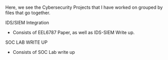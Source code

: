 Here, we see the Cybersecurity Projects that I have worked on grouped by files that go together.

  IDS/SIEM Integration
  
  - Consists of EEL6787 Paper, as well as IDS-SIEM Write up.

  SOC LAB WRITE UP

  - Consists of SOC Lab write up
